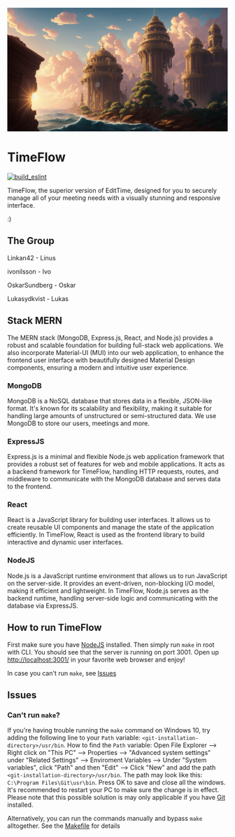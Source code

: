 ![](public/00007-3319839290.png "big thanks to ivo's jetengine wannabe for this one")

# TimeFlow
[![build_eslint](https://github.com/Linkan42/TimeFlow/actions/workflows/Build_ESLint.yml/badge.svg)](https://github.com/Linkan42/TimeFlow/actions/workflows/Build_ESLint.yml)


TimeFlow, the superior version of EditTime, designed for you to securely manage all of your meeting needs with a visually stunning and responsive interface.

:)

## The Group 

Linkan42      - Linus

ivonilsson    - Ivo

OskarSundberg - Oskar 

Lukasydkvist  - Lukas

## Stack MERN

The MERN stack (MongoDB, Express.js, React, and Node.js) provides a robust and scalable foundation for building full-stack web applications. We also incorporate Material-UI (MUI) into our web application, to enhance the frontend user interface with beautifully designed Material Design components, ensuring a modern and intuitive user experience.

### MongoDB

MongoDB is a NoSQL database that stores data in a flexible, JSON-like format. It's known for its scalability and flexibility, making it suitable for handling large amounts of unstructured or semi-structured data. We use MongoDB to store our users, meetings and more.

### ExpressJS

Express.js is a minimal and flexible Node.js web application framework that provides a robust set of features for web and mobile applications. It acts as a backend framework for TimeFlow, handling HTTP requests, routes, and middleware to communicate with the MongoDB database and serves data to the frontend.

### React

React is a JavaScript library for building user interfaces. It allows us to create reusable UI components and manage the state of the application efficiently. In TimeFlow, React is used as the frontend library to build interactive and dynamic user interfaces.

### NodeJS

Node.js is a JavaScript runtime environment that allows us to run JavaScript on the server-side. It provides an event-driven, non-blocking I/O model, making it efficient and lightweight. In TimeFlow, Node.js serves as the backend runtime, handling server-side logic and communicating with the database via ExpressJS.

## How to run TimeFlow

First make sure you have [NodeJS](https://nodejs.org/en/download) installed. Then simply run `make`  in root with CLI. You should see that the server is running on port 3001. Open up [http://localhost:3001/](http://localhost:3001/) in your favorite web browser and enjoy!

In case you can't run `make`, see [Issues](#issues)

## Issues

### Can't run `make`?

If you're having trouble running the `make` command on Windows 10, try adding the following line to your `Path` variable: `<git-installation-directory>/usr/bin`. How to find the `Path` variable: Open File Explorer --> Right click on "This PC" --> Properties --> "Advanced system settings" under "Related Settings" --> Enviroment Variables --> Under "System variables", click "Path" and then "Edit" --> Click "New" and add the path `<git-installation-directory>/usr/bin`. The path may look like this: `C:\Program Files\Git\usr\bin`. Press OK to save and close all the windows. It's recommended to restart your PC to make sure the change is in effect. Please note that this possible solution is may only applicable if you have [Git](https://git-scm.com/downloads) installed.

Alternatively, you can run the commands manually and bypass `make` alltogether. See the [Makefile](Makefile) for details